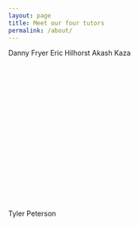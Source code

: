 ```yaml
---
layout: page
title: Meet our four tutors 
permalink: /about/
---
```


Danny Fryer
Eric Hilhorst
Akash Kaza
<Br><Br><Br><Br><Br><Br><Br><Br><Br><Br><Br><Br><Br><Br><Br><Br><Br><Br><Br>Tyler Peterson
